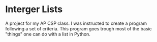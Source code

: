 # Interger Lists
A project for my AP CSP class. I was instructed to create a program following a set of criteria. This program goes trough most of the basic "things" one can do with a list in Python. 
